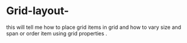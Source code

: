# Grid-layout-
this will tell me how to place grid items in grid and how to vary size and span or order item using grid properties . 
